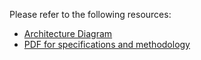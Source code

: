 Please refer to the following resources:
- [Architecture Diagram](https://github.com/ewfx/aidel-c-a-t-ai/blob/main/artifacts/arch/Architecture%20Diagram.png)
- [PDF for specifications and methodology](https://github.com/ewfx/aidel-c-a-t-ai/blob/main/artifacts/arch/CAT%20AI%20Hackathon%202025.pdf)
